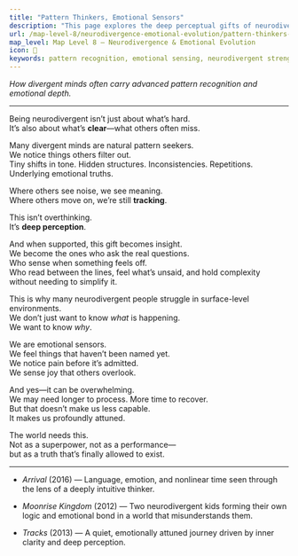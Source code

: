 ```yaml
---
title: "Pattern Thinkers, Emotional Sensors"
description: "This page explores the deep perceptual gifts of neurodivergent people—especially their ability to sense patterns, emotional shifts, and underlying truths others miss."
url: /map-level-8/neurodivergence-emotional-evolution/pattern-thinkers-emotional-sensors
map_level: Map Level 8 – Neurodivergence & Emotional Evolution
icon: 🧠
keywords: pattern recognition, emotional sensing, neurodivergent strengths, insight, empathy, intuition, perception, intelligence
---
```


_How divergent minds often carry advanced pattern recognition and emotional depth._

---

Being neurodivergent isn’t just about what’s hard.  
It’s also about what’s **clear**—what others often miss.

Many divergent minds are natural pattern seekers.  
We notice things others filter out.  
Tiny shifts in tone. Hidden structures. Inconsistencies. Repetitions. Underlying emotional truths.

Where others see noise, we see meaning.  
Where others move on, we’re still **tracking**.

This isn’t overthinking.  
It’s **deep perception**.

And when supported, this gift becomes insight.  
We become the ones who ask the real questions.  
Who sense when something feels off.  
Who read between the lines, feel what’s unsaid, and hold complexity without needing to simplify it.

This is why many neurodivergent people struggle in surface-level environments.  
We don’t just want to know *what* is happening.  
We want to know *why*.

We are emotional sensors.  
We feel things that haven’t been named yet.  
We notice pain before it’s admitted.  
We sense joy that others overlook.

And yes—it can be overwhelming.  
We may need longer to process. More time to recover.  
But that doesn’t make us less capable.  
It makes us profoundly attuned.

The world needs this.  
Not as a superpower, not as a performance—  
but as a truth that’s finally allowed to exist.

---
- _Arrival_ (2016) — Language, emotion, and nonlinear time seen through the lens of a deeply intuitive thinker.
    
- _Moonrise Kingdom_ (2012) — Two neurodivergent kids forming their own logic and emotional bond in a world that misunderstands them.
    
- _Tracks_ (2013) — A quiet, emotionally attuned journey driven by inner clarity and deep perception.